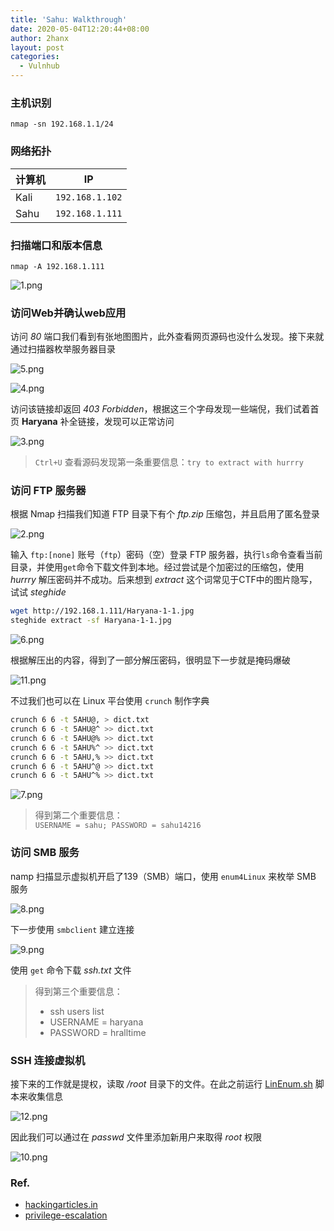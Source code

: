 ```yaml
---
title: 'Sahu: Walkthrough'
date: 2020-05-04T12:20:44+08:00
author: 2hanx
layout: post
categories:
  - Vulnhub
---
```

### 主机识别

`nmap -sn 192.168.1.1/24`

### 网络拓扑

| 计算机  | IP              |
| ---- | --------------- |
| Kali | `192.168.1.102` |
| Sahu | `192.168.1.111` |

### 扫描端口和版本信息

`nmap -A 192.168.1.111`

![1.png](https://i.loli.net/2020/05/04/BXiuEMYfgvWqFPG.png) 

### 访问Web并确认web应用

访问 _80_ 端口我们看到有张地图图片，此外查看网页源码也没什么发现。接下来就通过扫描器枚举服务器目录

![5.png](https://i.loli.net/2020/05/04/pW8wPsfIFL215rO.png) 

![4.png](https://i.loli.net/2020/05/04/CfuLRkbO5SBjiJx.png) 

访问该链接却返回 _403 Forbidden_，根据这三个字母发现一些端倪，我们试着首页 **Haryana** 补全链接，发现可以正常访问

![3.png](https://i.loli.net/2020/05/04/3jzcgnaT7ZRwLQh.png) 

> `Ctrl+U` 查看源码发现第一条重要信息：`try to extract with hurrry` 

### 访问 FTP 服务器

根据 Nmap 扫描我们知道 FTP 目录下有个 _ftp.zip_ 压缩包，并且启用了匿名登录

![2.png](https://i.loli.net/2020/05/04/knDBi8VbCKjNuA6.png) 

输入 `ftp:[none]` 账号（`ftp`）密码（空）登录 FTP 服务器，执行`ls`命令查看当前目录，并使用`get`命令下载文件到本地。经过尝试是个加密过的压缩包，使用 _hurrry_ 解压密码并不成功。后来想到 _extract_ 这个词常见于CTF中的图片隐写，试试 _steghide_

```bash
wget http://192.168.1.111/Haryana-1-1.jpg
steghide extract -sf Haryana-1-1.jpg
```

![6.png](https://i.loli.net/2020/05/04/poLdTKFcA7VMN5g.png) 

根据解压出的内容，得到了一部分解压密码，很明显下一步就是掩码爆破

![11.png](https://i.loli.net/2020/05/04/q6WQJ73S2fkH1Kb.png) 

不过我们也可以在 Linux 平台使用 `crunch` 制作字典

```bash
crunch 6 6 -t 5AHU@, > dict.txt
crunch 6 6 -t 5AHU@^ >> dict.txt
crunch 6 6 -t 5AHU@% >> dict.txt
crunch 6 6 -t 5AHU%^ >> dict.txt
crunch 6 6 -t 5AHU,% >> dict.txt
crunch 6 6 -t 5AHU^@ >> dict.txt
crunch 6 6 -t 5AHU^% >> dict.txt
```

![7.png](https://i.loli.net/2020/05/04/vbWpJRf8tLwrCU9.png) 

> 得到第二个重要信息：  
> `USERNAME = sahu; PASSWORD = sahu14216` 

### 访问 SMB 服务

namp 扫描显示虚拟机开启了139（SMB）端口，使用 `enum4Linux` 来枚举 SMB 服务

![8.png](https://i.loli.net/2020/05/04/4yCTnqE3hVpW7bX.png) 

下一步使用 `smbclient` 建立连接

![9.png](https://i.loli.net/2020/05/04/kKvfxImtS4MBgJY.png) 

使用 `get` 命令下载 _ssh.txt_ 文件

> 得到第三个重要信息：
> - ssh users list
> - USERNAME = haryana
> - PASSWORD = hralltime


### SSH 连接虚拟机

接下来的工作就是提权，读取 _/root_ 目录下的文件。在此之前运行 [LinEnum.sh](https://github.com/rebootuser/LinEnum) 脚本来收集信息

![12.png](https://i.loli.net/2020/05/04/OncaviFdCSBNYJR.png) 

因此我们可以通过在 _passwd_ 文件里添加新用户来取得 _root_ 权限

![10.png](https://i.loli.net/2020/05/04/8KU612TvqOZpncQ.png) 

### Ref.

  * [hackingarticles.in](https://www.hackingarticles.in/sahu-vulnhub-walkthrough/)
  * [privilege-escalation](https://www.hackingarticles.in/editing-etc-passwd-file-for-privilege-escalation/)